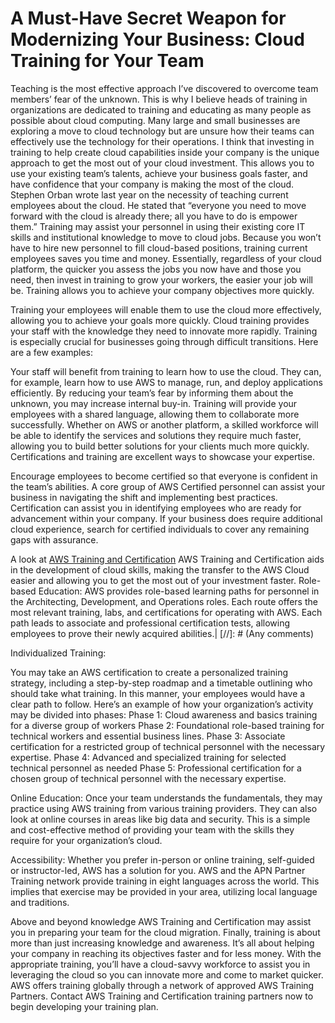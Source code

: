 # A Must-Have Secret Weapon for Modernizing Your Business: Cloud Training for Your Team

Teaching is the most effective approach I’ve discovered to overcome team members’ fear of the unknown. This is why I believe heads of training in organizations are dedicated to training and educating as many people as possible about cloud computing.
Many large and small businesses are exploring a move to cloud technology but are unsure how their teams can effectively use the technology for their operations. I think that investing in training to help create cloud capabilities inside your company is the unique approach to get the most out of your cloud investment. This allows you to use your existing team’s talents, achieve your business goals faster, and have confidence that your company is making the most of the cloud.
Stephen Orban wrote last year on the necessity of teaching current employees about the cloud. He stated that “everyone you need to move forward with the cloud is already there; all you have to do is empower them.”
Training may assist your personnel in using their existing core IT skills and institutional knowledge to move to cloud jobs. Because you won’t have to hire new personnel to fill cloud-based positions, training current employees saves you time and money.
Essentially, regardless of your cloud platform, the quicker you assess the jobs you now have and those you need, then invest in training to grow your workers, the easier your job will be.
Training allows you to achieve your company objectives more quickly.

Training your employees will enable them to use the cloud more effectively, allowing you to achieve your goals more quickly. Cloud training provides your staff with the knowledge they need to innovate more rapidly. Training is especially crucial for businesses going through difficult transitions.
Here are a few examples:

Your staff will benefit from training to learn how to use the cloud. They can, for example, learn how to use AWS to manage, run, and deploy applications efficiently.
By reducing your team’s fear by informing them about the unknown, you may increase internal buy-in. Training will provide your employees with a shared language, allowing them to collaborate more successfully.
Whether on AWS or another platform, a skilled workforce will be able to identify the services and solutions they require much faster, allowing you to build better solutions for your clients much more quickly.
Certifications and training are excellent ways to showcase your expertise.

Encourage employees to become certified so that everyone is confident in the team’s abilities. A core group of AWS Certified personnel can assist your business in navigating the shift and implementing best practices. Certification can assist you in identifying employees who are ready for advancement within your company. If your business does require additional cloud experience, search for certified individuals to cover any remaining gaps with assurance.

A look at [AWS Training and Certification]
AWS Training and Certification aids in the development of cloud skills, making the transfer to the AWS Cloud easier and allowing you to get the most out of your investment faster.
Role-based Education: AWS provides role-based learning paths for personnel in the Architecting, Development, and Operations roles. Each route offers the most relevant training, labs, and certifications for operating with AWS. Each path leads to associate and professional certification tests, allowing employees to prove their newly acquired abilities.|
[//]: # (Any comments)

[AWS Training and Certification]: <https://www.netcomlearning.com/vendors/aws-training.phtml?advid=1356>

Individualized Training:

You may take an AWS certification to create a personalized training strategy, including a step-by-step roadmap and a timetable outlining who should take what training. In this manner, your employees would have a clear path to follow. Here’s an example of how your organization’s activity may be divided into phases:
Phase 1: Cloud awareness and basics training for a diverse group of workers
Phase 2: Foundational role-based training for technical workers and essential business lines.
Phase 3: Associate certification for a restricted group of technical personnel with the necessary expertise.
Phase 4: Advanced and specialized training for selected technical personnel as needed
Phase 5: Professional certification for a chosen group of technical personnel with the necessary expertise.

Online Education:
Once your team understands the fundamentals, they may practice using AWS training from various training providers. They can also look at online courses in areas like big data and security. This is a simple and cost-effective method of providing your team with the skills they require for your organization’s cloud.

Accessibility:
Whether you prefer in-person or online training, self-guided or instructor-led, AWS has a solution for you. AWS and the APN Partner Training network provide training in eight languages across the world. This implies that exercise may be provided in your area, utilizing local language and traditions.

Above and beyond knowledge
AWS Training and Certification may assist you in preparing your team for the cloud migration. Finally, training is about more than just increasing knowledge and awareness. It’s all about helping your company in reaching its objectives faster and for less money. With the appropriate training, you’ll have a cloud-savvy workforce to assist you in leveraging the cloud so you can innovate more and come to market quicker. AWS offers training globally through a network of approved AWS Training Partners. Contact AWS Training and Certification training partners now to begin developing your training plan.
